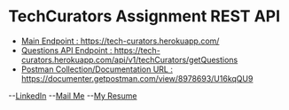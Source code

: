 # TechCurators Assignment REST API
* [ Main Endpoint : https://tech-curators.herokuapp.com/ ](https://tech-curators.herokuapp.com/)
* [ Questions API Endpoint : https://tech-curators.herokuapp.com/api/v1/techCurators/getQuestions ](https://tech-curators.herokuapp.com/api/v1/techCurators/getQuestions)
* [ Postman Collection/Documentation URL : https://documenter.getpostman.com/view/8978693/U16kqQU9 ](https://documenter.getpostman.com/view/8978693/U16kqQU9)

--[LinkedIn](https://www.linkedin.com/in/kunal-shah-7431a1182/)
--[Mail Me](mailto:kunal.jack.shah@gmail.com)
--[My Resume](http://bit.ly/kunals-resume)
